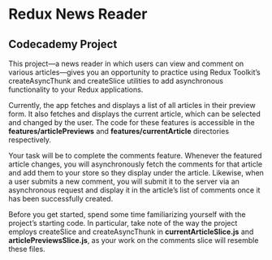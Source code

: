 # Redux News Reader

## Codecademy Project

This project—a news reader in which users can view and comment on various articles—gives you an opportunity to practice using Redux Toolkit’s createAsyncThunk and createSlice utilities to add asynchronous functionality to your Redux applications.

Currently, the app fetches and displays a list of all articles in their preview form. It also fetches and displays the current article, which can be selected and changed by the user. The code for these features is accessible in the **features/articlePreviews** and **features/currentArticle** directories respectively.

Your task will be to complete the comments feature. Whenever the featured article changes, you will asynchronously fetch the comments for that article and add them to your store so they display under the article. Likewise, when a user submits a new comment, you will submit it to the server via an asynchronous request and display it in the article’s list of comments once it has been successfully created.

Before you get started, spend some time familiarizing yourself with the project’s starting code. In particular, take note of the way the project employs createSlice and createAsyncThunk in **currentArticleSlice.js** and **articlePreviewsSlice.js**, as your work on the comments slice will resemble these files.